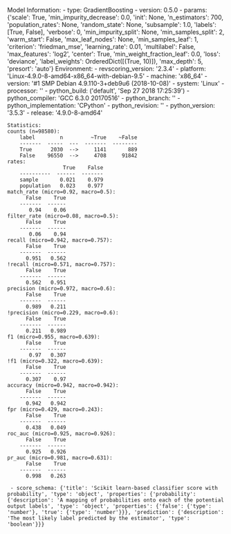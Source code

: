 Model Information:
	 - type: GradientBoosting
	 - version: 0.5.0
	 - params: {'scale': True, 'min_impurity_decrease': 0.0, 'init': None, 'n_estimators': 700, 'population_rates': None, 'random_state': None, 'subsample': 1.0, 'labels': [True, False], 'verbose': 0, 'min_impurity_split': None, 'min_samples_split': 2, 'warm_start': False, 'max_leaf_nodes': None, 'min_samples_leaf': 1, 'criterion': 'friedman_mse', 'learning_rate': 0.01, 'multilabel': False, 'max_features': 'log2', 'center': True, 'min_weight_fraction_leaf': 0.0, 'loss': 'deviance', 'label_weights': OrderedDict([(True, 10)]), 'max_depth': 5, 'presort': 'auto'}
	Environment:
	 - revscoring_version: '2.3.4'
	 - platform: 'Linux-4.9.0-8-amd64-x86_64-with-debian-9.5'
	 - machine: 'x86_64'
	 - version: '#1 SMP Debian 4.9.110-3+deb9u6 (2018-10-08)'
	 - system: 'Linux'
	 - processor: ''
	 - python_build: ('default', 'Sep 27 2018 17:25:39')
	 - python_compiler: 'GCC 6.3.0 20170516'
	 - python_branch: ''
	 - python_implementation: 'CPython'
	 - python_revision: ''
	 - python_version: '3.5.3'
	 - release: '4.9.0-8-amd64'
	
	Statistics:
	counts (n=98580):
		label        n         ~True    ~False
		-------  -----  ---  -------  --------
		True      2030  -->     1141       889
		False    96550  -->     4708     91842
	rates:
		              True    False
		----------  ------  -------
		sample       0.021    0.979
		population   0.023    0.977
	match_rate (micro=0.92, macro=0.5):
		  False    True
		-------  ------
		   0.94    0.06
	filter_rate (micro=0.08, macro=0.5):
		  False    True
		-------  ------
		   0.06    0.94
	recall (micro=0.942, macro=0.757):
		  False    True
		-------  ------
		  0.951   0.562
	!recall (micro=0.571, macro=0.757):
		  False    True
		-------  ------
		  0.562   0.951
	precision (micro=0.972, macro=0.6):
		  False    True
		-------  ------
		  0.989   0.211
	!precision (micro=0.229, macro=0.6):
		  False    True
		-------  ------
		  0.211   0.989
	f1 (micro=0.955, macro=0.639):
		  False    True
		-------  ------
		   0.97   0.307
	!f1 (micro=0.322, macro=0.639):
		  False    True
		-------  ------
		  0.307    0.97
	accuracy (micro=0.942, macro=0.942):
		  False    True
		-------  ------
		  0.942   0.942
	fpr (micro=0.429, macro=0.243):
		  False    True
		-------  ------
		  0.438   0.049
	roc_auc (micro=0.925, macro=0.926):
		  False    True
		-------  ------
		  0.925   0.926
	pr_auc (micro=0.981, macro=0.631):
		  False    True
		-------  ------
		  0.998   0.263
	
	 - score_schema: {'title': 'Scikit learn-based classifier score with probability', 'type': 'object', 'properties': {'probability': {'description': 'A mapping of probabilities onto each of the potential output labels', 'type': 'object', 'properties': {'false': {'type': 'number'}, 'true': {'type': 'number'}}}, 'prediction': {'description': 'The most likely label predicted by the estimator', 'type': 'boolean'}}}

